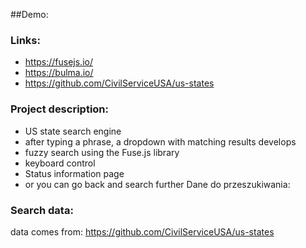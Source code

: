 ##Demo:


### Links:
- https://fusejs.io/
- https://bulma.io/
- https://github.com/CivilServiceUSA/us-states
### Project description:
- US state search engine
- after typing a phrase, a dropdown with matching results develops
- fuzzy search using the Fuse.js library
- keyboard control
- Status information page
- or you can go back and search further
Dane do przeszukiwania:
### Search data:
data comes from: https://github.com/CivilServiceUSA/us-states
